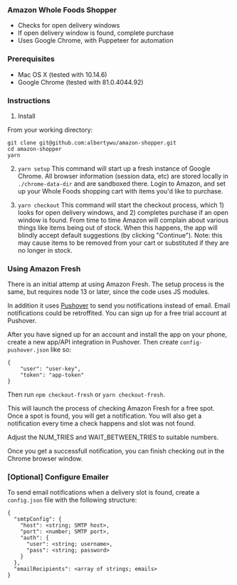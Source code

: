 ### Amazon Whole Foods Shopper

- Checks for open delivery windows
- If open delivery window is found, complete purchase
- Uses Google Chrome, with Puppeteer for automation

### Prerequisites

- Mac OS X (tested with 10.14.6)
- Google Chrome (tested with 81.0.4044.92)

### Instructions

1. Install

From your working directory:

```
git clone git@github.com:albertywu/amazon-shopper.git
cd amazon-shopper
yarn
```

2. `yarn setup`
   This command will start up a fresh instance of Google Chrome. All browser information (session data, etc) are stored locally in `./chrome-data-dir` and are sandboxed there. Login to Amazon, and set up your Whole Foods shopping cart with items you'd like to purchase.

3. `yarn checkout`
   This command will start the checkout process, which 1) looks for open delivery windows, and 2) completes purchase if an open window is found. From time to time Amazon will complain about various things like items being out of stock. When this happens, the app will blindly accept default suggestions (by clicking "Continue"). Note: this may cause items to be removed from your cart or substituted if they are no longer in stock.

### Using Amazon Fresh

There is an initial attemp at using Amazon Fresh. The setup process is the same, but requires node 13 or later, since the code uses JS modules.

In addition it uses [Pushover](https://pushover.net) to send you notifications instead of email. Email notifications could be retroffited. You can sign up for a free trial account at Pushover.

After you have signed up for an account and install the app on your phone, create a new app/API integration in Pushover. Then create `config-pushover.json` like so:

```
{
    "user": "user-key",
    "token": "app-token"
}
```

Then run `npm checkout-fresh` or `yarn checkout-fresh`.

This will launch the process of checking Amazon Fresh for a free spot. Once a spot is found, you will get a notification. You will also get a notification every time a check happens and slot was not found.

Adjust the NUM_TRIES and WAIT_BETWEEN_TRIES to suitable numbers.

Once you get a successfull notification, you can finish checking out in the Chrome browser window.

### [Optional] Configure Emailer

To send email notifications when a delivery slot is found, create a `config.json` file with the following structure:

```
{
  "smtpConfig": {
    "host": <string; SMTP host>,
    "port": <number; SMTP port>,
    "auth": {
      "user": <string; username>,
      "pass": <string; password>
    }
  },
  "emailRecipients": <array of strings; emails>
}
```
